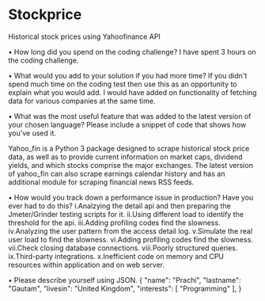 # Stockprice
Historical stock prices using Yahoofinance API

•	How long did you spend on the coding challenge?
I have spent 3 hours on the coding challenge.

•	What would you add to your solution if you had more time? If you didn't spend much time on the coding test then use this as an opportunity to explain what you would add.
I would have added on functionality of fetching data for various companies at the same time.

•	What was the most useful feature that was added to the latest version of your chosen language? Please include a snippet of code that shows how you've used it.

Yahoo_fin is a Python 3 package designed to scrape historical stock price data, as well as to provide current information on market caps, dividend yields, and which stocks comprise the major exchanges.
The latest version of yahoo_fin can also scrape earnings calendar history and has an additional module for scraping financial news RSS feeds.


•	How would you track down a performance issue in production? Have you ever had to do this?
i.Analzying the detail api and then preparing the Jmeter/Grinder testing scripts for it.
ii.Using different load to identify the threshold for the api.
iii.Adding profiling codes find the slowness.
iv.Analyzing the user pattern from the access detail log.
v.Simulate the real user load to find the slowness.
vi.Adding profiling codes find the slowness.
vii.Check closing database connections.
viii.Poorly structured queries.
ix.Third-party integrations.
x.Inefficient code on memory and CPU resources within application and on web server. 

•	Please describe yourself using JSON.
{
  "name": "Prachi",
  "lastname": "Gautam",
  "livesin": "United Kingdom",
  "interests": [
    "Programming"
  ], 
}





